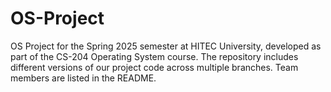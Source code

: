 # OS-Project
OS Project for the Spring 2025 semester at HITEC University, developed as part of the CS-204 Operating System course. The repository includes different versions of our project code across multiple branches. Team members are listed in the README.

